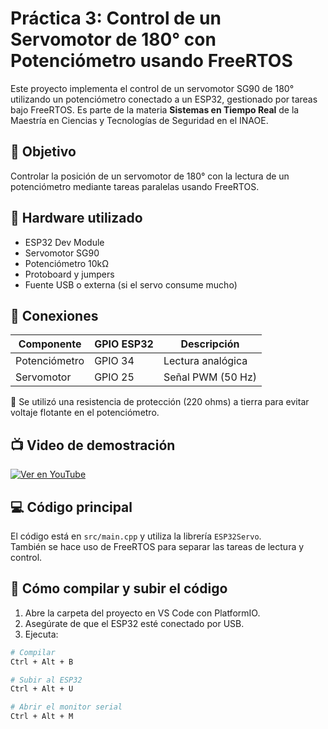 # Práctica 3: Control de un Servomotor de 180° con Potenciómetro usando FreeRTOS

Este proyecto implementa el control de un servomotor SG90 de 180° utilizando un potenciómetro conectado a un ESP32, gestionado por tareas bajo FreeRTOS. Es parte de la materia **Sistemas en Tiempo Real** de la Maestría en Ciencias y Tecnologías de Seguridad en el INAOE.

## 🎯 Objetivo

Controlar la posición de un servomotor de 180° con la lectura de un potenciómetro mediante tareas paralelas usando FreeRTOS.

## 🧰 Hardware utilizado

- ESP32 Dev Module  
- Servomotor SG90  
- Potenciómetro 10kΩ  
- Protoboard y jumpers  
- Fuente USB o externa (si el servo consume mucho)

## 🔧 Conexiones

| Componente    | GPIO ESP32 | Descripción         |
|---------------|------------|---------------------|
| Potenciómetro | GPIO 34    | Lectura analógica   |
| Servomotor    | GPIO 25    | Señal PWM (50 Hz)   |

📌 Se utilizó una resistencia de protección (220 ohms) a tierra para evitar voltaje flotante en el potenciómetro.

## 📺 Video de demostración

[![Ver en YouTube](https://img.youtube.com/vi/_MZ3FISpCQs/0.jpg)](https://youtube.com/shorts/_MZ3FISpCQs)

## 💻 Código principal

El código está en `src/main.cpp` y utiliza la librería `ESP32Servo`.  
También se hace uso de FreeRTOS para separar las tareas de lectura y control.

## 🚀 Cómo compilar y subir el código

1. Abre la carpeta del proyecto en VS Code con PlatformIO.
2. Asegúrate de que el ESP32 esté conectado por USB.
3. Ejecuta:

```bash
# Compilar
Ctrl + Alt + B

# Subir al ESP32
Ctrl + Alt + U

# Abrir el monitor serial
Ctrl + Alt + M
